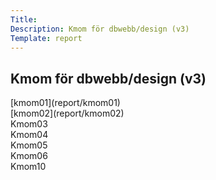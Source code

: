 ```yaml
---
Title:
Description: Kmom för dbwebb/design (v3)
Template: report
---
```


## Kmom för dbwebb/design (v3)

<div class="kmom-box">
  [kmom01](report/kmom01)
</div>

<div class="kmom-box">
  [kmom02](report/kmom02)
</div>

<div class="kmom-box">
Kmom03
</div>

<div class="kmom-box">
Kmom04
</div>

<div class="kmom-box">
Kmom05
</div>

<div class="kmom-box">
Kmom06
</div>

<div class="kmom-box project">
Kmom10
</div>
